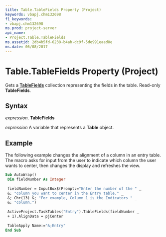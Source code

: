 ```yaml
---
title: Table.TableFields Property (Project)
keywords: vbapj.chm132698
f1_keywords:
- vbapj.chm132698
ms.prod: project-server
api_name:
- Project.Table.TableFields
ms.assetid: 2db4b5fd-6238-b4ab-dc9f-5de991eaad8e
ms.date: 06/08/2017
---
```



# Table.TableFields Property (Project)

Gets a **[TableFields](tablefield-object-project.md)** collection representing the fields in the table. Read-only **TableFields**.


## Syntax

 _expression_. **TableFields**

 _expression_ A variable that represents a **Table** object.


## Example

The following example changes the alignment of a column in an entry table. The macro asks for input from the user to indicate which column the user wants to center, then changes the display and refreshes the view.


```vb
Sub AutoWrap() 
 Dim fieldNumber As Integer 
 
 fieldNumber = InputBox$(Prompt:="Enter the number of the " _ 
 &; "column you want to center in the Entry table." _ 
 &; Chr(13) &; "For example, Column 1 is the Indicators " _ 
 &; "column.") 
 
 ActiveProject.TaskTables("Entry").TableFields(fieldNumber _ 
 + 1).AlignData = pjCenter 
 
 TableApply Name:="&;Entry" 
End Sub
```


